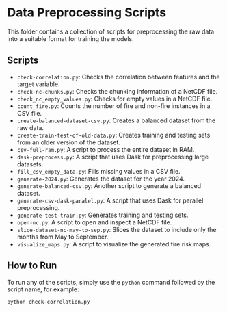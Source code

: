# Data Preprocessing Scripts

This folder contains a collection of scripts for preprocessing the raw data into a suitable format for training the models.

## Scripts

* `check-correlation.py`: Checks the correlation between features and the target variable.
* `check-nc-chunks.py`: Checks the chunking information of a NetCDF file.
* `check_nc_empty_values.py`: Checks for empty values in a NetCDF file.
* `count_fire.py`: Counts the number of fire and non-fire instances in a CSV file.
* `create-balanced-dataset-csv.py`: Creates a balanced dataset from the raw data.
* `create-train-test-of-old-data.py`: Creates training and testing sets from an older version of the dataset.
* `csv-full-ram.py`: A script to process the entire dataset in RAM.
* `dask-preprocess.py`: A script that uses Dask for preprocessing large datasets.
* `fill_csv_empty_data.py`: Fills missing values in a CSV file.
* `generate-2024.py`: Generates the dataset for the year 2024.
* `generate-balanced-csv.py`: Another script to generate a balanced dataset.
* `generate-csv-dask-paralel.py`: A script that uses Dask for parallel preprocessing.
* `generate-test-train.py`: Generates training and testing sets.
* `open-nc.py`: A script to open and inspect a NetCDF file.
* `slice-dataset-nc-may-to-sep.py`: Slices the dataset to include only the months from May to September.
* `visualize_maps.py`: A script to visualize the generated fire risk maps.

## How to Run

To run any of the scripts, simply use the `python` command followed by the script name, for example:

```bash
python check-correlation.py
